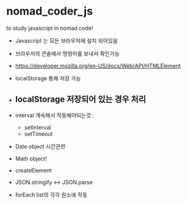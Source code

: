# nomad_coder_js
to study javascript in nomad code!


- Javascript 는 모든 브라우저에 설치 되어있음
- 브라우저의 콘솔에서 명령어를 보내서 확인가능
- https://developer.mozilla.org/en-US/docs/Web/API/HTMLElement

- localStorage 통해 저장 가능
- localStorage 저장되어 있는 경우 처리
  - 

- interval 계속해서 작동해야되는것 : 
  - setInterval
  - setTimeout

- Date object 시간관련
- Math object! 

- createElement
- JSON.stringify <-> JSON.parse
- forEach list의 각각 원소에 작동